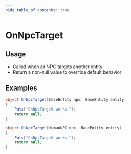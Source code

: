 ```yaml
---
hide_table_of_contents: true
---
```


# OnNpcTarget

## Usage

* Called when an NPC targets another entity
* Return a non-null value to override default behavior

## Examples

```csharp title=""
object OnNpcTarget(BaseEntity npc, BaseEntity entity)
{
    Puts("OnNpcTarget works!");
    return null;
}
```

```csharp title=""
object OnNpcTarget(HumanNPC npc, BaseEntity entity)
{
    Puts("OnNpcTarget works!");
    return null;
}
```
